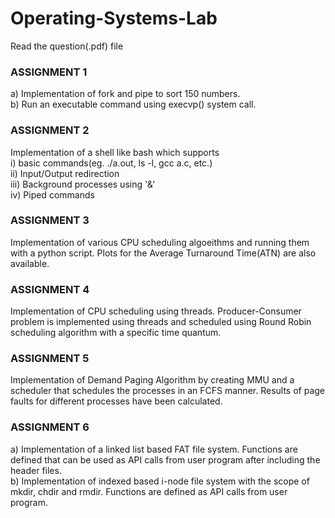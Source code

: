 # Operating-Systems-Lab

Read the question(.pdf) file

### ASSIGNMENT 1  
a) Implementation of fork and pipe to sort 150 numbers.   
b) Run an executable command using execvp() system call.


### ASSIGNMENT 2  
Implementation of a shell like bash which supports  
i) basic commands(eg. ./a.out, ls -l, gcc a.c, etc.)  
ii) Input/Output redirection  
iii) Background processes using '&'  
iv) Piped commands  


### ASSIGNMENT 3
Implementation of various CPU scheduling algoeithms and running them with a python script. Plots for the Average Turnaround Time(ATN) are also available.


### ASSIGNMENT 4
Implementation of CPU scheduling using threads. Producer-Consumer problem is implemented using threads and scheduled using Round Robin scheduling algorithm with a specific time quantum.


### ASSIGNMENT 5
Implementation of Demand Paging Algorithm by creating MMU and a scheduler that schedules the processes in an FCFS manner. Results of page faults for different processes have been calculated.


### ASSIGNMENT 6
a) Implementation of a linked list based FAT file system. Functions are defined that can be used as API calls from user program after including the header files.  
b) Implementation of indexed based i-node file system with the scope of mkdir, chdir and rmdir. Functions are defined as API calls from user program.
